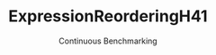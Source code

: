 ---
layout: docu
title: ExpressionReorderingH41
subtitle: Continuous Benchmarking
selected: Expression_Reordering
expanded: Benchmarking
benchmark: /individual_results/ExpressionReorderingH41.html
---
